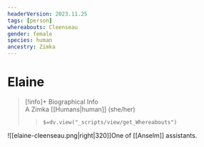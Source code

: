 ```yaml
---
headerVersion: 2023.11.25
tags: [person]
whereabouts: Cleenseau
gender: female
species: human
ancestry: Zimka
---
```

# Elaine
>[!info]+ Biographical Info  
> A Zimka [[Humans|human]] (she/her)  
>> `$=dv.view("_scripts/view/get_Whereabouts")`

![[elaine-cleenseau.png|right|320]]One of [[Anselm]] assistants. 